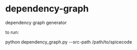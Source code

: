 # dependency-graph
dependency graph generator


to run:

python dependency_graph.py --src-path /path/to/spicecode
